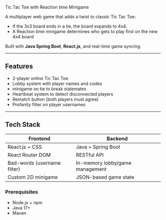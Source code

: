 Tic Tac Toe with Reaction time Minigame

A multiplayer web game that adds a twist to classic Tic Tac Toe:
- If the 3x3 board ends in a tie, the board expands to 4x4.
- A Reaction time minigame determines who gets to play first on the new 4x4 board

Built with **Java Spring Boot**, **React.js**, and real-time game syncing.

---

## Features

-  2-player online Tic Tac Toe
- Lobby system with player names and codes
-  minigame on tie to break stalemates
- Heartbeat system to detect disconnected players
- Rematch button (both players must agree)
- Profanity filter on player usernames

---

## Tech Stack

| Frontend | Backend |
|----------|---------|
| React.js + CSS | Java + Spring Boot |
| React Router DOM | RESTful API |
| Bad-words (username filter) | In-memory lobby/game management |
| Custom 2D minigame | JSON-based game state |


### Prerequisites

- Node.js + npm
- Java 17+
- Maven
